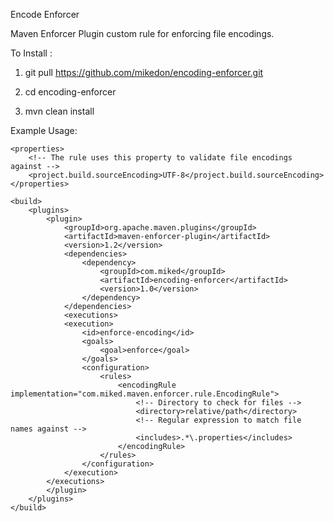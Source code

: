 Encode Enforcer

Maven Enforcer Plugin custom rule for enforcing file encodings.

To Install :

1.  git pull https://github.com/mikedon/encoding-enforcer.git

2.  cd encoding-enforcer

3.  mvn clean install

Example Usage:

```
<properties>
	<!-- The rule uses this property to validate file encodings against -->
	<project.build.sourceEncoding>UTF-8</project.build.sourceEncoding>
</properties>

<build>
	<plugins>
		<plugin>
	        <groupId>org.apache.maven.plugins</groupId>
			<artifactId>maven-enforcer-plugin</artifactId>
			<version>1.2</version>
			<dependencies>
				<dependency>
					<groupId>com.miked</groupId>
					<artifactId>encoding-enforcer</artifactId>
					<version>1.0</version>
				</dependency>
			</dependencies>
			<executions>
			<execution>
				<id>enforce-encoding</id>
				<goals>
					<goal>enforce</goal>
				</goals>
				<configuration>
					<rules>
			            <encodingRule implementation="com.miked.maven.enforcer.rule.EncodingRule">
							<!-- Directory to check for files -->
			            	<directory>relative/path</directory>
							<!-- Regular expression to match file names against -->
			            	<includes>.*\.properties</includes>
			            </encodingRule>
          			</rules>
				</configuration>
			</execution>
        </executions>
	    </plugin>   
	</plugins>
</build>
```
